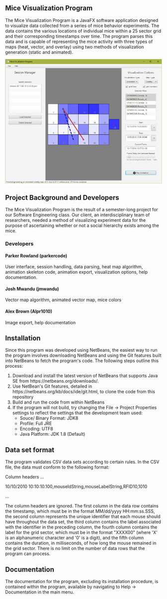 ## Mice Visualization Program

The Mice Visualization Program is a JavaFX software application designed to visualize data collected from a series of mice behavior experiments. The data contains the various locations of individual mice within a 25 sector grid and their corresponding timestamps over time. The program parses this data and is capable of representing the mice activity with three types of maps (heat, vector, and overlay) using two methods of visualization generation (static and animated).

![Alt text](screenshot.png?raw=true "Mice Visualization Program")

## Project Background and Developers

The Mice Visualization Program is the result of a semester-long project for our Software Engineering class. Our client, an interdisciplinary team of researchers, needed a method of visualizing experiment data for the purpose of ascertaining whether or not a social hierarchy exists among the mice.

### Developers
#### Parker Rowland (parkercode)
User interface, session handling, data parsing, heat map algorithm, animation skeleton code, animation export, visualization options, help documentation.

#### Josh Mwandu (jmwandu)
Vector map algorithm, animated vector map, mice colors

#### Alex Brown (Alpr1010)
Image export, help documentation

## Installation

Since this program was developed using NetBeans, the easiest way to run the program involves downloading NetBeans and using the Git features built into NetBeans to fetch the program's code. The following steps outline this process:

<ol>
  <li>Download and install the latest version of NetBeans that supports Java SE from https://netbeans.org/downloads/.</li>
  <li>Use NetBean's Git features, detailed in https://netbeans.org/kb/docs/ide/git.html, to clone the code from this repository</li>
  <li>Build and run the code from within NetBeans</li>
  <li>If the program will not build, try changing the File -> Project Properties settings to reflect the settings that the development team used:
    <ul>
      <li>Souce/ Binary Format: JDK8</li>
      <li>Profile: Full JRE</li>
      <li>Encoding: UTF8</li>
      <li>Java Platform: JDK 1.8 (Default)</li>
    </ul>
  </li>
</ol>

## Data set format

The program validates CSV data sets according to certain rules. In the CSV file, the data must conform to the following format:

Column headers ...

10/10/2010 10:10:10.100,mouseIdString,mouseLabelString,RFID10,1010

...

The column headers are ignored. The first column in the data row contains the timestamp, which must be in the format MM/dd/yyyy HH:mm:ss.SSS, the second column represents the unique identifier that each mouse should have throughout the data set, the third column contains the label associated with the identifier in the preceding column, the fourth column contains the label for the grid sector, which must be in the format "XXXX00" (where 'X' is an alphanumeric character and '0' is a digit), and the fifth column contains the duration, in milliseconds, of how long the mouse remained in the grid sector. There is no limit on the number of data rows that the program can process.

## Documentation

The documentation for the program, excluding its installation procedure, is contained within the program, available by navigating to Help -> Documentation in the main menu.
